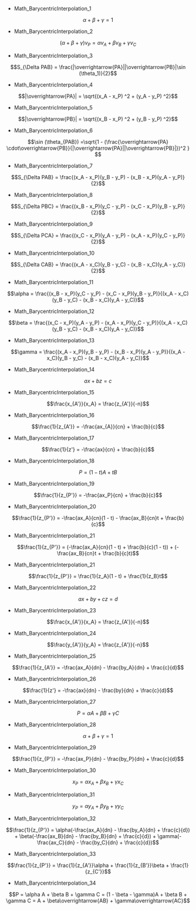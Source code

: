 - Math_BarycentricInterpolation_1
```math
\alpha + \beta + \gamma = 1
```

- Math_BarycentricInterpolation_2
```math
(\alpha + \beta + \gamma)v_P = \alpha v_A + \beta v_B + \gamma v_C
```

- Math_BarycentricInterpolation_3
```math
S_{\Delta PAB} = \frac{|\overrightarrow{PA}||\overrightarrow{PB}|\sin (\theta_1)}{2}
```

- Math_BarycentricInterpolation_4
```math
|\overrightarrow{PA}| = \sqrt{(x_A - x_P) ^2 + (y_A - y_P) ^2}
```

- Math_BarycentricInterpolation_5
```math
|\overrightarrow{PB}| = \sqrt{(x_B - x_P) ^2 + (y_B - y_P) ^2}
```

- Math_BarycentricInterpolation_6
```math
\sin (\theta_{PAB}) =\sqrt{1 - (\frac{\overrightarrow{PA} \cdot\overrightarrow{PB}}{|\overrightarrow{PA}||\overrightarrow{PB}|})^2 }     
```

- Math_BarycentricInterpolation_7
```math
S_{\Delta PAB} = \frac{(x_A - x_P)(y_B - y_P) - (x_B - x_P)(y_A - y_P)}{2}
```

- Math_BarycentricInterpolation_8
```math
S_{\Delta PBC} = \frac{(x_B - x_P)(y_C - y_P) - (x_C - x_P)(y_B - y_P)}{2}
```

- Math_BarycentricInterpolation_9
```math
S_{\Delta PCA} = \frac{(x_C - x_P)(y_A - y_P) - (x_A - x_P)(y_C - y_P)}{2}
```

- Math_BarycentricInterpolation_10
```math
S_{\Delta CAB} = \frac{(x_A - x_C)(y_B - y_C) - (x_B - x_C)(y_A - y_C)}{2}
```

- Math_BarycentricInterpolation_11
```math
\alpha = \frac{(x_B - x_P)(y_C - y_P) - (x_C - x_P)(y_B - y_P)}{(x_A - x_C)(y_B - y_C) - (x_B - x_C)(y_A - y_C)}
```

- Math_BarycentricInterpolation_12
```math
\beta = \frac{(x_C - x_P)(y_A - y_P) - (x_A - x_P)(y_C - y_P)}{(x_A - x_C)(y_B - y_C) - (x_B - x_C)(y_A - y_C)}
```

- Math_BarycentricInterpolation_13
```math
\gamma = \frac{(x_A - x_P)(y_B - y_P) - (x_B - x_P)(y_A - y_P)}{(x_A - x_C)(y_B - y_C) - (x_B - x_C)(y_A - y_C)}
```

- Math_BarycentricInterpolation_14
```math
ax + bz = c
```

- Math_BarycentricInterpolation_15
```math
\frac{x_{A'}}{x_A} = \frac{z_{A'}}{-n}
```

- Math_BarycentricInterpolation_16
```math
\frac{1}{z_{A'}} = -\frac{ax_{A}}{cn} + \frac{b}{c}
```

- Math_BarycentricInterpolation_17
```math
\frac{1}{z'} = -\frac{ax}{cn} + \frac{b}{c}
```

- Math_BarycentricInterpolation_18
```math
P = (1 - t) A + t B
```

- Math_BarycentricInterpolation_19
```math
\frac{1}{z_{P'}} = -\frac{ax_P}{cn} + \frac{b}{c}
```

- Math_BarycentricInterpolation_20
```math
\frac{1}{z_{P'}} = -\frac{ax_A}{cn}(1 - t) - \frac{ax_B}{cn}t + \frac{b}{c}
```

- Math_BarycentricInterpolation_21
```math
\frac{1}{z_{P'}} = (-\frac{ax_A}{cn}(1 - t) + \frac{b}{c}(1 - t)) + (-\frac{ax_B}{cn}t + \frac{b}{c}t)
```

- Math_BarycentricInterpolation_21
```math
\frac{1}{z_{P'}} = \frac{1}{z_A}(1 - t) + \frac{1}{z_B}t
```

- Math_BarycentricInterpolation_22
```math
ax + by + cz = d 
```

- Math_BarycentricInterpolation_23
```math
\frac{x_{A'}}{x_A} = \frac{z_{A'}}{-n}
```

- Math_BarycentricInterpolation_24
```math
\frac{y_{A'}}{y_A} = \frac{z_{A'}}{-n}
```

- Math_BarycentricInterpolation_25
```math
\frac{1}{z_{A'}} = -\frac{ax_A}{dn} - \frac{by_A}{dn} + \frac{c}{d}
```

- Math_BarycentricInterpolation_26
```math
\frac{1}{z'} = -\frac{ax}{dn} - \frac{by}{dn} + \frac{c}{d}
```

- Math_BarycentricInterpolation_27
```math
P = \alpha A + \beta B + \gamma C
```

- Math_BarycentricInterpolation_28
```math
\alpha + \beta + \gamma = 1
```

- Math_BarycentricInterpolation_29
```math
\frac{1}{z_{P'}} = -\frac{ax_P}{dn} - \frac{by_P}{dn} + \frac{c}{d}
```

- Math_BarycentricInterpolation_30
```math
x_P = \alpha x_A + \beta x_B + \gamma x_C
```

- Math_BarycentricInterpolation_31
```math
y_P = \alpha y_A + \beta y_B + \gamma y_C
```

- Math_BarycentricInterpolation_32
```math
\frac{1}{z_{P'}} = \alpha(-\frac{ax_A}{dn} - \frac{by_A}{dn} + \frac{c}{d}) + \beta(-\frac{ax_B}{dn} - \frac{by_B}{dn} + \frac{c}{d}) + \gamma(-\frac{ax_C}{dn} - \frac{by_C}{dn} + \frac{c}{d})
```

- Math_BarycentricInterpolation_33
```math
\frac{1}{z_{P'}} = \frac{1}{z_{A'}}\alpha + \frac{1}{z_{B'}}\beta + \frac{1}{z_{C'}}
```

- Math_BarycentricInterpolation_34
```math
P = \alpha A + \beta B + \gamma C = (1 - \beta - \gamma)A + \beta B + \gamma C = A + \beta\overrightarrow{AB} + \gamma\overrightarrow{AC}
```